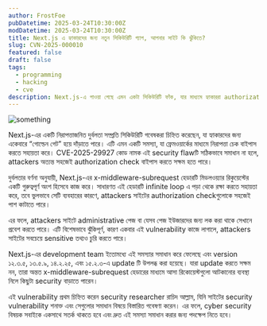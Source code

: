 ```yaml
---
author: FrostFoe
pubDatetime: 2025-03-24T10:30:00Z
modDatetime: 2025-03-24T10:30:00Z
title: Next.js এ হ্যাকারদের জন্য নতুন সিকিউরিটি গ্যাপ, আপনার সাইট কি ঝুঁকিতে?
slug: CVN-2025-000010
featured: false
draft: false
tags:
  - programming
  - hacking
  - cve
description: Next.js-এ পাওয়া গেছে এমন একটা সিকিউরিটি ফাঁক, যার মাধ্যমে হ্যাকাররা authorization চেক বাইপাস করে সরাসরি অ্যাডমিন পেজে চলে যেতে পারে! CVE-2025-29927 নামে এই গ্যাপটা নিয়ে যদি অবহেলা করেন, আপনার সাইটে হ্যাকারদের ঢুকতে সময় লাগবে না!...
---
```


![something](@/assets/images/CVN-2025-000010.png)

Next.js-এর একটি নিরাপত্তাজনিত দুর্বলতা সম্প্রতি সিকিউরিটি গবেষকরা চিহ্নিত করেছেন, যা হ্যাকারদের জন্য একেবারে “গোল্ডেন গেট” হয়ে দাঁড়াতে পারে। এটি এমন একটি সমস্যা, যা ফ্রেমওয়ার্কের মাধ্যমে নিরাপত্তা চেক বাইপাস করতে সহায়তা করে। CVE-2025-29927 কোড নামক এই security flawটি সঠিকভাবে সমাধান না হলে, attackers অত্যন্ত সহজেই authorization check বাইপাস করতে সক্ষম হতে পারে।

দুর্বলতার বর্ণনা অনুযায়ী, Next.js-এর x-middleware-subrequest হেডারটি মিডলওয়্যার রিকুয়েস্টের একটি গুরুত্বপূর্ণ অংশ হিসেবে কাজ করে। সাধারণত এই হেডারটি infinite loop এ পড়া থেকে রক্ষা করতে সহায়তা করে, তবে ভুলভাবে সেটি ব্যবহারের কারণে, attackers সাইটের authorization checkগুলোকে সহজেই পাশ কাটাতে পারে।

এর ফলে, attackers সাইটে administrative পেজ বা যেসব পেজ ইউজারদের জন্য লক করা থাকে সেখানে প্রবেশ করতে পারে। এটি বিশেষভাবে ঝুঁকিপূর্ণ, কারণ একবার এই vulnerability কাজে লাগালে, attackers সাইটের সবচেয়ে sensitive তথ্যও চুরি করতে পারে।

Next.js-এর development team ইতোমধ্যে এই সমস্যার সমাধান করে ফেলেছে এবং version ১২.৩.৫, ১৩.৫.৯, ১৪.২.২৫, এবং ১৫.২.৩-এ update টি উপলব্ধ করা হয়েছে। যারা update করতে সক্ষম নন, তারা অন্তত x-middleware-subrequest হেডারের মাধ্যমে আসা রিকোয়েস্টগুলো আটকানোর ব্যবস্থা নিলে কিছুটা security বাড়াতে পারেন।

এই vulnerability প্রথম চিহ্নিত করেন security researcher রাচিদ আল্লাম, যিনি সাইটের security vulnerability শনাক্ত এবং সেগুলোর সমাধান বিষয়ে বিস্তারিত গবেষণা করেন। এর ফলে, cyber security বিষয়ক সবাইকে একসাথে সতর্ক থাকতে হবে এবং দ্রুত এই সমস্যা সমাধান করার জন্য পদক্ষেপ নিতে হবে।